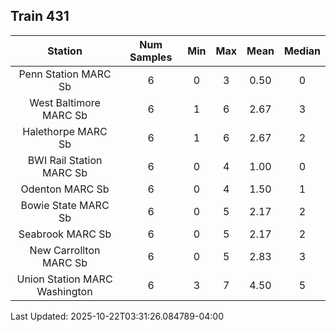 ## Train 431

| Station | Num Samples | Min | Max | Mean | Median |
| :-----: | :---------: | :-: | :-: | :--: | :----: |
| Penn Station MARC Sb | 6 | 0 | 3 | 0.50 | 0 |
| West Baltimore MARC Sb | 6 | 1 | 6 | 2.67 | 3 |
| Halethorpe MARC Sb | 6 | 1 | 6 | 2.67 | 2 |
| BWI Rail Station MARC Sb | 6 | 0 | 4 | 1.00 | 0 |
| Odenton MARC Sb | 6 | 0 | 4 | 1.50 | 1 |
| Bowie State MARC Sb | 6 | 0 | 5 | 2.17 | 2 |
| Seabrook MARC Sb | 6 | 0 | 5 | 2.17 | 2 |
| New Carrollton MARC Sb | 6 | 0 | 5 | 2.83 | 3 |
| Union Station MARC Washington | 6 | 3 | 7 | 4.50 | 5 |


Last Updated: 2025-10-22T03:31:26.084789-04:00